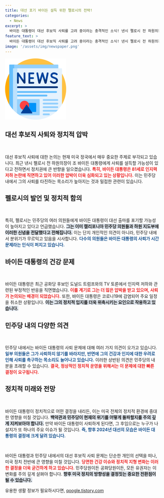 ```yaml
---
title: 대선 포기 바이든 설득 위한 펠로시의 전략!
categories:
  - News
excerpt: >
  바이든 대통령이 대선 후보직 사퇴를 고려 중이라는 충격적인 소식! 낸시 펠로시 전 하원의장이 민주당 하원 의원들에게 이 사실을 전하며 압박이 심화되고 있다. 81세 환갑의 바이든, 그의 정치적 운명은 어떻게 될까?
feature_text: >
  바이든 대통령이 대선 후보직 사퇴를 고려 중이라는 충격적인 소식! 낸시 펠로시 전 하원의장이 민주당 하원 의원들에게 이 사실을 전하며 압박이 심화되고 있다. 81세 환갑의 바이든, 그의 정치적 운명은 어떻게 될까?
image: '/assets/img/newspaper.png'
---
```


<p><img src="/assets/img/newspaper.png" alt="kimp 속보" /></p>

<h2 data-ke-size="size26">대선 후보직 사퇴와 정치적 압박</h2>

<p data-ke-size="size16">&nbsp;</p>

<p>대선 후보직 사퇴에 대한 논의는 현재 미국 정국에서 매우 중요한 주제로 부각되고 있습니다. 최근 낸시 펠로시 전 하원의장이 조 바이든 대통령에게 사퇴를 설득할 가능성이 있다고 전하면서 정치권에 큰 반향을 일으켰습니다. <b><span style="color: #ee2323;">특히, 바이든 대통령은 81세로 인지력 저하 논란에 직면하고 있어 이러한 압박이 더욱 심화되고 있는 상황입니다.</span></b> 이는 민주당 내에서 그의 사퇴를 타진하는 목소리가 높아지는 것과 밀접한 관련이 있습니다.</p>

<h2 data-ke-size="size26">펠로시의 발언 및 정치적 함의</h2>

<p data-ke-size="size16">&nbsp;</p>

<p>특히, 펠로시는 민주당의 여러 의원들에게 바이든 대통령이 대선 출마를 포기할 가능성이 높아지고 있다고 언급했습니다. <b><span style="background-color: #21538527;">그는 이미 캘리포니아 민주당 의원들과 하원 지도부에 이러한 신념을 전달했다고 전해집니다.</span></b> 이는 단지 개인적인 의견이 아니라, 민주당 내에서 분위기가 무르익고 있음을 시사합니다. <b><span style="color: #1a5490;">다수의 의원들은 바이든 대통령의 사퇴가 시간문제라는 인식이 퍼지고 있습니다.</span></b></p>

<h2 data-ke-size="size26">바이든 대통령의 건강 문제</h2>

<p data-ke-size="size16">&nbsp;</p>

<p>바이든 대통령은 최근 공화당 후보인 도널드 트럼프와의 TV 토론에서 인지력 저하와 관련된 부정적인 반응을 직면했습니다. <b><span style="color: #ee2323;">이를 계기로 그는 더 많은 압박을 받고 있으며, 사퇴가 논의되는 배경이 되었습니다.</span></b> 또한, 바이든 대통령은 코로나19에 감염되어 주요 일정을 취소한 상황입니다. <b><span style="background-color: #21538527;">이는 그의 정치적 입지를 더욱 위축시키는 요인으로 작용하고 있습니다.</span></b></p>

<h2 data-ke-size="size26">민주당 내의 다양한 의견</h2>

<p data-ke-size="size16">&nbsp;</p>

<p>민주당 내에서는 바이든 대통령의 사퇴 문제에 대해 여러 가지 의견이 오가고 있습니다. <b><span style="color: #1a5490;">일부 의원들은 그가 사퇴하지 않기를 바라지만, 반면에 그의 건강과 인지에 대한 우려로 인해 사퇴를 촉구하는 목소리도 늘어나고 있습니다.</span></b> 이러한 상반된 의견은 민주당의 내분을 초래할 수 있습니다. <b><span style="color: #ee2323;">결국, 정상적인 정치적 운영을 위해서는 이 문제에 대한 빠른 결정이 요구됩니다.</span></b></p>

<h2 data-ke-size="size26">정치적 미래와 전망</h2>

<p data-ke-size="size16">&nbsp;</p>

<p>바이든 대통령이 정치적으로 어떤 결정을 내리든, 이는 미국 전체의 정치적 환경에 중대한 영향을 미칠 것입니다. <b><span style="background-color: #21538527;">백악관과 민주당이 현재의 위기를 어떻게 돌파할지를 주의 깊게 지켜보아야 합니다.</span></b> 만약 바이든 대통령이 사퇴하게 된다면, 그 후임으로는 누구가 나설지가 또 하나의 주요 이슈가 될 것입니다. <b><span style="color: #1a5490;">즉, 향후 2024년 대선의 모습은 바이든 대통령의 결정에 크게 달려 있습니다.</span></b></p>

<p data-ke-size="size16">&nbsp;</p>

<p>바이든 대통령과 민주당 내에서의 대선 후보직 사퇴 문제는 단순한 개인의 선택을 떠나, 미국 정치 전반에 큰 영향을 미칠 것입니다. <b><span style="color: #ee2323;">당면한 건강 이슈와 정치적 지형 변화는 이러한 결정을 더욱 굳건하게 하고 있습니다.</span></b> 민주당원이든 공화당원이든, 모든 유권자는 이 변화를 주의 깊게 살펴야 합니다. <b><span style="background-color: #21538527;">향후 미국 정치의 방향성을 결정짓는 중요한 전환점이 될 수 있습니다.</span></b></p>
유용한 생활 정보가 필요하시다면, <a href="https://qoogle.tistory.com" rel="dofollow">qoogle.tistory.com</a>


